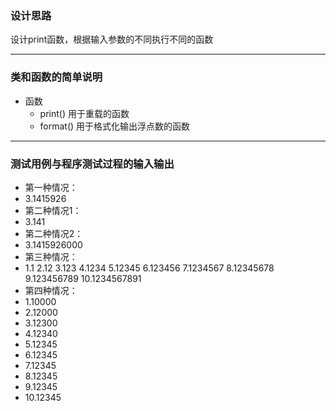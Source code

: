 ### 设计思路
设计print函数，根据输入参数的不同执行不同的函数
***
### 类和函数的简单说明
* 函数
  * print() 用于重载的函数
  * format() 用于格式化输出浮点数的函数
***
### 测试用例与程序测试过程的输入输出
* 第一种情况：
* 3.1415926
* 第二种情况1：
* 3.141
* 第二种情况2：
* 3.1415926000
* 第三种情况：
* 1.1 2.12 3.123 4.1234 5.12345 6.123456 7.1234567 8.12345678 9.123456789 10.1234567891
* 第四种情况：
* 1.10000
* 2.12000
* 3.12300
* 4.12340
* 5.12345
* 6.12345
* 7.12345
* 8.12345
* 9.12345
* 10.12345
